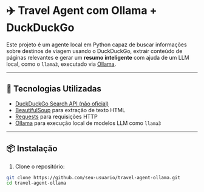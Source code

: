 # ✈️ Travel Agent com Ollama + DuckDuckGo

Este projeto é um agente local em Python capaz de buscar informações sobre destinos de viagem usando o DuckDuckGo, extrair conteúdo de páginas relevantes e gerar um **resumo inteligente** com ajuda de um LLM local, como o `llama3`, executado via [Ollama](https://ollama.com/).

---

## 🔧 Tecnologias Utilizadas

- [DuckDuckGo Search API (não oficial)](https://pypi.org/project/duckduckgo-search/)
- [BeautifulSoup](https://pypi.org/project/beautifulsoup4/) para extração de texto HTML
- [Requests](https://pypi.org/project/requests/) para requisições HTTP
- [Ollama](https://ollama.com/) para execução local de modelos LLM como `llama3`

---

## 📦 Instalação

1. Clone o repositório:

```bash
git clone https://github.com/seu-usuario/travel-agent-ollama.git
cd travel-agent-ollama
